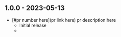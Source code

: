 ## 1.0.0 - 2023-05-13
 * [#pr number here](pr link here) pr description here
   * Initial release
   * 